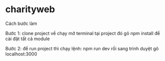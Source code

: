 # charityweb

Cách bước làm

Bước 1: clone project về chạy mở terminal tại project đó gõ npm install để cài đặt tất cả module

Bước 2: để run project thì chạy lệnh: npm run dev rồi sang trình duyệt gõ localhost:3000
